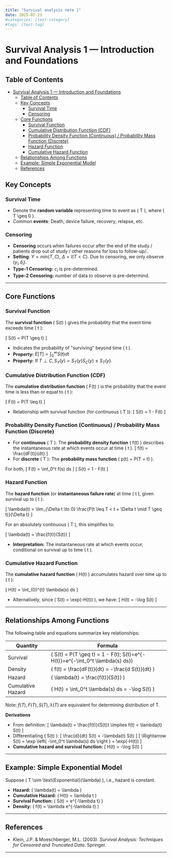```yaml
---
title: "Survival analysis note 1"
date: 2025-07-23
#categories: [test-category]
#tags: [test-tag]
---
```



<!-- MathJax -->
<script type="text/javascript" async
  src="https://cdn.jsdelivr.net/npm/mathjax@3/es5/tex-mml-chtml.js">
</script>


# Survival Analysis 1 — Introduction and Foundations

## Table of Contents
- [Survival Analysis 1 — Introduction and Foundations](#survival-analysis-1--introduction-and-foundations)
  - [Table of Contents](#table-of-contents)
  - [Key Concepts](#key-concepts)
    - [Survival Time](#survival-time)
    - [Censoring](#censoring)
  - [Core Functions](#core-functions)
    - [Survival Function](#survival-function)
    - [Cumulative Distribution Function (CDF)](#cumulative-distribution-function-cdf)
    - [Probability Density Function (Continuous) / Probability Mass Function (Discrete)](#probability-density-function-continuous--probability-mass-function-discrete)
    - [Hazard Function](#hazard-function)
    - [Cumulative Hazard Function](#cumulative-hazard-function)
  - [Relationships Among Functions](#relationships-among-functions)
  - [Example: Simple Exponential Model](#example-simple-exponential-model)
  - [References](#references)




## Key Concepts

### Survival Time

- Denote the **random variable** representing time to event as \( T \), where \( T \geq 0 \).
- Common **events**: Death, device failure, recovery, relapse, etc.

### Censoring

- **Censoring** occurs when failures occur after the end of the study / patients drop out of study / other reasons for loss to follow-up/..
- **Setting**: $Y=min(T,C)$, $\Delta=I(T<C)$. Due to censoring, we only observe $(y_i,\delta_i)$.
- **Type-1 Censoring:** $c_i$ is pre-determined.
- **Type-2 Censoring:** number of data to observe is pre-determind.


---

## Core Functions

### Survival Function

The **survival function** \( S(t) \) gives the probability that the event time exceeds time \( t \):

\[
S(t) = P(T \geq t)
\]

- Indicates the probability of "surviving" beyond time \( t \).
- **Property:** $E[T]=\int_0^\infty S(t)dt$
- **Property:** If $T\perp C, S_Y(y)=S_T(y)S_C(y)\le S_T(y)$.



### Cumulative Distribution Function (CDF)

The **cumulative distribution function** \( F(t) \) is the probability that the event time is less than or equal to \( t \):

\[
F(t) = P(T \leq t)
\]

- Relationship with survival function (for continuous \( T \)):
    \[
    S(t) = 1 - F(t)
    \]



### Probability Density Function (Continuous) / Probability Mass Function (Discrete)

- For **continuous** \( T \): The **probability density function** \( f(t) \) describes the instantaneous rate at which events occur at time \( t \).
    \[
    f(t) = \frac{dF(t)}{dt}
    \]
- For **discrete** \( T \): The **probability mass function** \( p(t) = P(T = t) \).

For both,
\[
F(t) = \int_0^t f(s) ds
\]
\[
S(t) = 1 - F(t)
\]


### Hazard Function


The **hazard function** (or **instantaneous failure rate**) at time \( t \), given survival up to \( t \):

\[
\lambda(t) = \lim_{\Delta t \to 0} \frac{P(t \leq T < t + \Delta t \mid T \geq t)}{\Delta t}
\]

For an absolutely continuous \( T \), this simplifies to:

\[
\lambda(t) = \frac{f(t)}{S(t)}
\]

- **Interpretation:** The instantaneous rate at which events occur, conditional on survival up to time \( t \).



### Cumulative Hazard Function


The **cumulative hazard function** \( H(t) \) accumulates hazard over time up to \( t \):

\[
H(t) = \int_{0}^{t} \lambda(s) ds
\]

- Alternatively, since \( S(t) = \exp(-H(t)) \), we have:
    \[
    H(t) = -\log S(t)
    \]

---

## Relationships Among Functions

The following table and equations summarize key relationships:

| Quantity         | Formula                                  |
|------------------|------------------------------------------|
| Survival         | \( S(t) = P(T \geq t) = 1 - F(t); S(t)=e^{-H(t)}=e^{-\int_0^t \lambda(s) ds}\)          |
| Density          | \( f(t) = \frac{dF(t)}{dt} = -\frac{d S(t)}{dt} \)  |
| Hazard           | \( \lambda(t) = \frac{f(t)}{S(t)} \)     |
| Cumulative Hazard| \( H(t) = \int_0^t \lambda(s) ds = -\log S(t) \) |

Note: $f(T), F(T),S(T),\lambda (T)$ are equivalent for determining distribution of T.

**Derivations**

- From definition:
    \[
    \lambda(t) = \frac{f(t)}{S(t)}
    \implies
    f(t) = \lambda(t) S(t)
    \]
- Differentiating \( S(t) \):
    \[
    \frac{d}{dt} S(t) = -\lambda(t) S(t)
    \]
    \[
    \Rightarrow S(t) = \exp \left( -\int_0^t \lambda(s) ds \right ) = \exp(-H(t))
    \]
- **Cumulative hazard and survival function:**
    \[
    H(t) = -\log S(t)
    \]

---



## Example: Simple Exponential Model

Suppose \( T \sim \text{Exponential}(\lambda) \), i.e., hazard is constant.

- **Hazard:** \( \lambda(t) = \lambda \)
- **Cumulative Hazard:** \( H(t) = \lambda t \)
- **Survival Function:** \( S(t) = e^{-\lambda t} \)
- **Density:** \( f(t) = \lambda e^{-\lambda t} \)

---


## References

- Klein, J.P. & Moeschberger, M.L. (2003). *Survival Analysis: Techniques for Censored and Truncated Data*. Springer.


---